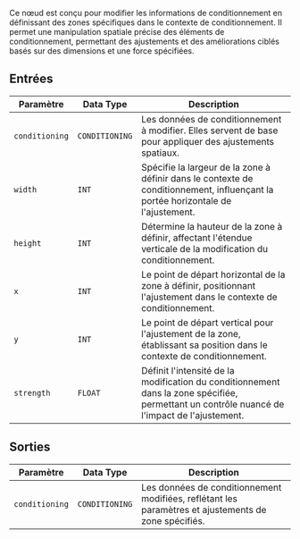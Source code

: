 Ce nœud est conçu pour modifier les informations de conditionnement en définissant des zones spécifiques dans le contexte de conditionnement. Il permet une manipulation spatiale précise des éléments de conditionnement, permettant des ajustements et des améliorations ciblés basés sur des dimensions et une force spécifiées.

## Entrées

| Paramètre | Data Type | Description |
|-----------|-------------|-------------|
| `conditioning` | `CONDITIONING` | Les données de conditionnement à modifier. Elles servent de base pour appliquer des ajustements spatiaux. |
| `width`   | `INT`      | Spécifie la largeur de la zone à définir dans le contexte de conditionnement, influençant la portée horizontale de l'ajustement. |
| `height`  | `INT`      | Détermine la hauteur de la zone à définir, affectant l'étendue verticale de la modification du conditionnement. |
| `x`       | `INT`      | Le point de départ horizontal de la zone à définir, positionnant l'ajustement dans le contexte de conditionnement. |
| `y`       | `INT`      | Le point de départ vertical pour l'ajustement de la zone, établissant sa position dans le contexte de conditionnement. |
| `strength`| `FLOAT`    | Définit l'intensité de la modification du conditionnement dans la zone spécifiée, permettant un contrôle nuancé de l'impact de l'ajustement. |

## Sorties

| Paramètre | Data Type | Description |
|-----------|-------------|-------------|
| `conditioning` | `CONDITIONING` | Les données de conditionnement modifiées, reflétant les paramètres et ajustements de zone spécifiés. |

